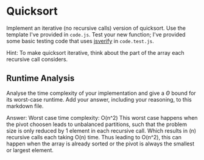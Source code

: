 # Quicksort

Implement an iterative (no recursive calls) version of quicksort. Use the
template I've provided in `code.js`. Test your new function; I've provided some
basic testing code that uses [jsverify](https://jsverify.github.io/) in
`code.test.js`.

Hint: To make quicksort iterative, think about the part of the array each
recursive call considers.

## Runtime Analysis

Analyse the time complexity of your implementation and give a $\Theta$ bound for
its worst-case runtime. Add your answer, including your reasoning, to this
markdown file.

Answer:
Worst case time complexity: O(n^2)
This worst case happens when the pivot choosen leads to unbalanced partitions, such that the problem size is only reduced by 1 element in each recursive call. Which results in (n) recursive calls each taking O(n) time. Thus leading to O(n^2), this can happen when the array is already sorted or the pivot is always the smallest or largest element.
